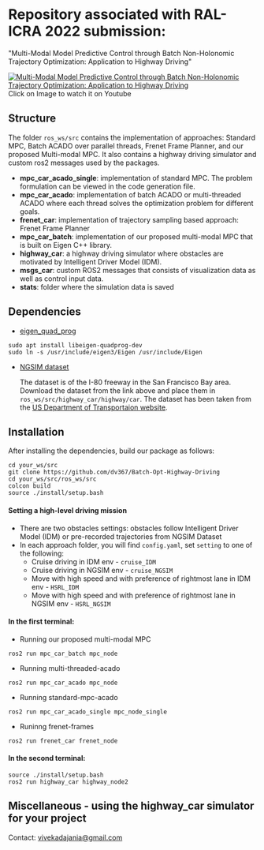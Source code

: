 # Repository associated with RAL-ICRA 2022 submission:  
"Multi-Modal Model Predictive Control through Batch Non-Holonomic Trajectory Optimization: Application to Highway Driving"

[![Multi-Modal Model Predictive Control through Batch Non-Holonomic Trajectory Optimization: Application to Highway Driving](https://github.com/dv367/Batch-Opt-Highway-Driving/blob/master/ros_ws/stats/Screenshot.png)](http://www.youtube.com/watch?v=z2cDWWb_oS0&ab_channel=VivekAdajania)  
Click on Image to watch it on Youtube  

## Structure  
The folder ```ros_ws/src``` contains the implementation of approaches: Standard MPC, Batch ACADO over parallel threads, Frenet Frame Planner, and our proposed Multi-modal MPC. It also contains a highway driving simulator and custom ros2 messages used by the packages.  
* **mpc_car_acado_single**: implementation of standard MPC. The problem formulation can be viewed in the code generation file.  
* **mpc_car_acado**: implementation of batch ACADO or multi-threaded ACADO where each thread solves the optimization problem for different goals.  
* **frenet_car**: implementation of trajectory sampling based approach: Frenet Frame Planner   
* **mpc_car_batch**: implementation of our proposed multi-modal MPC that is built on Eigen C++ library.
* **highway_car**: a highway driving simulator where obstacles are motivated by Intelligent Driver Model (IDM).
* **msgs_car**: custom ROS2 messages that consists of visualization data as well as control input data.
* **stats**: folder where the simulation data is saved
## Dependencies
* [eigen_quad_prog](https://github.com/jrl-umi3218/eigen-quadprog)   
```
sudo apt install libeigen-quadprog-dev  
sudo ln -s /usr/include/eigen3/Eigen /usr/include/Eigen
```  
* [NGSIM dataset](https://drive.google.com/drive/folders/1cgsOWnc4JTeyNdBN6Fjef2-J5HqjnWyX?usp=sharing)

    The dataset is of the I-80 freeway in the San Francisco Bay area. Download the dataset from the link above and place them in `ros_ws/src/highway_car/highway/car`. The dataset has been taken from the [US Department of Transportaion website](https://data.transportation.gov/Automobiles/Next-Generation-Simulation-NGSIM-Vehicle-Trajector/8ect-6jqj). 
  

## Installation
After installing the dependencies, build our package as follows:  
``` 
cd your_ws/src
git clone https://github.com/dv367/Batch-Opt-Highway-Driving  
cd your_ws/src/ros_ws/src  
colcon build  
source ./install/setup.bash  
``` 
#### Setting a high-level driving mission
* There are two obstacles settings: obstacles follow Intelligent Driver Model (IDM) or pre-recorded trajectories from NGSIM Dataset    
* In each approach folder, you will find ```config.yaml```, set ```setting``` to one of the following:  
    - Cruise driving in IDM env - `cruise_IDM`
    - Cruise driving in NGSIM env - `cruise_NGSIM`
    - Move with high speed and with preference of rightmost lane in IDM env - `HSRL_IDM`
    - Move with high speed and with preference of rightmost lane in NGSIM env - `HSRL_NGSIM`


#### In the first terminal:
* Running our proposed multi-modal MPC  
```
ros2 run mpc_car_batch mpc_node  
```
* Running multi-threaded-acado 
```
ros2 run mpc_car_acado mpc_node  
```
* Running standard-mpc-acado   
```
ros2 run mpc_car_acado_single mpc_node_single
```
* Runinng frenet-frames
```  
ros2 run frenet_car frenet_node
```
#### In the second terminal:
```
source ./install/setup.bash  
ros2 run highway_car highway_node2    
```  


## Miscellaneous - using the highway_car simulator for your project  
  

Contact: [vivekadajania@gmail.com](mailto:vivekadajania@gmail.com)
